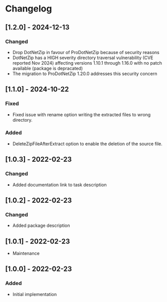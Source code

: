 # Changelog

## [1.2.0] - 2024-12-13
### Changed
- Drop DotNetZip in favour of ProDotNetZip because of security reasons
- DotNetZip has a HIGH severity directory traversal vulnerability (CVE reported Nov 2024) affecting versions 1.10.1 through 1.16.0 with no patch available (package is depracated)
- The migration to ProDotNetZip 1.20.0 addresses this security concern

## [1.1.0] - 2024-10-22
### Fixed
- Fixed issue with rename option writing the extracted files to wrong directory.
### Added
- DeleteZipFileAfterExtract option to enable the deletion of the source file.

## [1.0.3] - 2022-02-23
### Changed
- Added documentation link to task description

## [1.0.2] - 2022-02-23
### Changed
- Added package description

## [1.0.1] - 2022-02-23
- Maintenance

## [1.0.0] - 2022-02-23
### Added
- Initial implementation